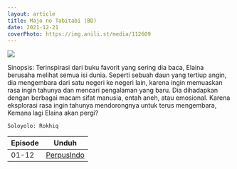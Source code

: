```yaml
---
layout: article
title: Majo no Tabitabi (BD)
date: 2021-12-21
coverPhoto: https://img.anili.st/media/112609
---
```


![](https://img.anili.st/media/112609)

Sinopsis: Terinspirasi dari buku favorit yang sering dia baca, Elaina berusaha melihat semua isi dunia. Seperti sebuah daun yang tertiup angin, dia mengembara dari satu negeri ke negeri lain, karena ingin memuaskan rasa ingin tahunya dan mencari pengalaman yang baru. Dia dihadapkan dengan berbagai macam sifat manusia, entah aneh, atau emosional. Karena eksplorasi rasa ingin tahunya mendorongnya untuk terus mengembara, Kemana lagi Elaina akan pergi?

```
Soloyolo: Rokhiq
```

| Episode  | Unduh                                                 |
|----------|-------------------------------------------------------|
| 01-12    | [PerpusIndo](https://www.perpusindo.info/berkas/1VmYYHOH) |

